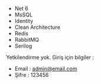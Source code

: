 
- Net 6
- MsSQL
- Identity
- Clean Architecture
- Redis
- RabbitMQ
- Serilog

Yetkilendirme yok. Giriş için bilgiler : 
- Email : admin@email.com
- Şifre : 123456
